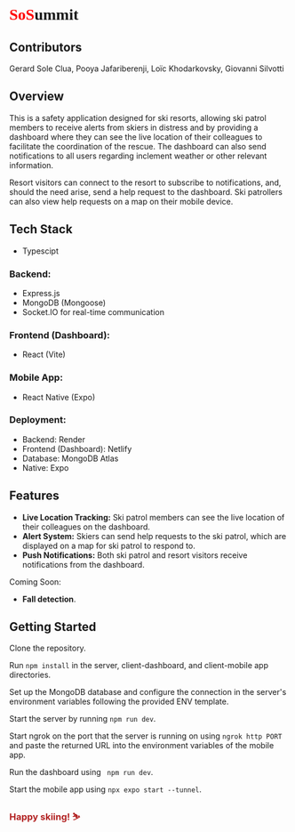 <h1 style="font-family: RussoOne-Regular"><span style="color: red">SoS</span>ummit</h1>

## Contributors
Gerard Sole Clua, Pooya Jafariberenji, Loïc Khodarkovsky, Giovanni Silvotti

## Overview
This is a safety application designed for ski resorts, allowing ski patrol members to receive alerts from skiers in distress and by providing a dashboard where they can see the live location of their colleagues to facilitate the coordination of the rescue. The dashboard can also send notifications to all users regarding inclement weather or other relevant information.

Resort visitors can connect to the resort to subscribe to notifications, and, should the need arise, send a help request to the dashboard. Ski patrollers can also view help requests on a map on their mobile device.

## Tech Stack
- Typescipt
### Backend:
- Express.js
- MongoDB (Mongoose)
- Socket.IO for real-time communication
### Frontend (Dashboard):
- React (Vite)
### Mobile App:
- React Native (Expo)
### Deployment:
- Backend: Render
- Frontend (Dashboard): Netlify
- Database: MongoDB Atlas
- Native: Expo

## Features
- **Live Location Tracking:** Ski patrol members can see the live location of their colleagues on the dashboard.
- **Alert System:** Skiers can send help requests to the ski patrol, which are displayed on a map for ski patrol to respond to.
- **Push Notifications:** Both ski patrol and resort visitors receive notifications from the dashboard.

Coming Soon:
- **Fall detection**.

## Getting Started
Clone the repository.

Run ```npm install``` in the server, client-dashboard, and client-mobile app directories.

Set up the MongoDB database and configure the connection in the server's environment variables following the provided ENV template.

Start the server by running ```npm run dev```.

Start ngrok on the port that the server is running on using ```ngrok http PORT``` and paste the returned URL into the environment variables of the mobile app.

Run the dashboard using ``` npm run dev```.

Start the mobile app using ```npx expo start --tunnel```.

<h3 style="color: firebrick"> Happy skiing! ⛷️</h3>